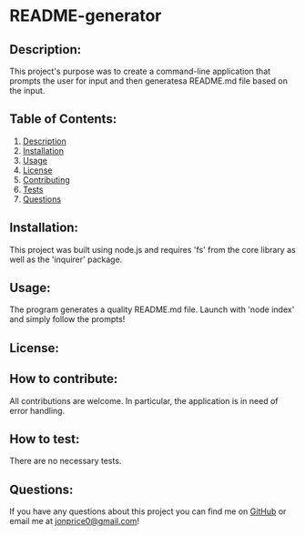 # README-generator


<a name="description"></a>
## Description:

This project's purpose was to create a command-line application that prompts the user for input and then generatesa README.md file based on the input.

## Table of Contents:
1. [Description](#description)
2. [Installation](#installation)
3. [Usage](#usage)
4. [License](#license)
5. [Contributing](#contributing)
6. [Tests](#tests)
7. [Questions](#questions)

<a name="installation"></a>
## Installation:

This project was built using node.js and requires 'fs' from the core library as well as the 'inquirer' package.

<a name="usage"></a>
## Usage:

The program generates a quality README.md file. Launch with 'node index' and simply follow the prompts!

<a name="license"></a>
## License:



<a name="contributing"></a>
## How to contribute:

All contributions are welcome. In particular, the application is in need of error handling.

<a name="tests"></a>
## How to test:

There are no necessary tests.

<a name="questions"></a>
## Questions:

If you have any questions about this project you can find me on [GitHub](https://github.com/jonprice0) or email me at jonprice0@gmail.com!

